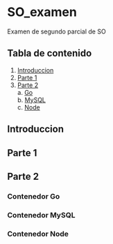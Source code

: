 # SO_examen
Examen de segundo parcial de SO

## Tabla de contenido
1. [Introduccion](#introduccion)  
2. [Parte 1](#Parte-1)  
3. [Parte 2](#Parte-2)  
    a. [Go](#Contenedor-Go)  
    b. [MySQL](#Contenedor-MySQL)  
    c. [Node](#Contenedor-Node)  

## Introduccion

## Parte 1


## Parte 2

### Contenedor Go
### Contenedor MySQL
### Contenedor Node
